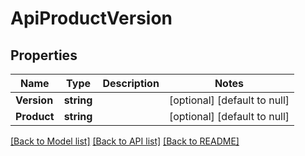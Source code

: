 # ApiProductVersion

## Properties
Name | Type | Description | Notes
------------ | ------------- | ------------- | -------------
**Version** | **string** |  | [optional] [default to null]
**Product** | **string** |  | [optional] [default to null]

[[Back to Model list]](../README.md#documentation-for-models) [[Back to API list]](../README.md#documentation-for-api-endpoints) [[Back to README]](../README.md)

